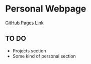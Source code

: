 # Personal Webpage

[GitHub Pages Link](https://naumch1k.github.io/web-naumch1k/)

## TO DO
* Projects section
* Some kind of personal section
